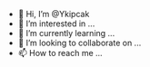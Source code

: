 - 👋 Hi, I’m @Ykipcak
- 👀 I’m interested in ...
- 🌱 I’m currently learning ...
- 💞️ I’m looking to collaborate on ...
- 📫 How to reach me ...

<!---
Ykipcak/Ykipcak is a ✨ special ✨ repository because its `README.md` (this file) appears on your GitHub profile.
You can click the Preview link to take a look at your changes.
--->
